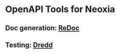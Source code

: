 # OpenAPI Tools for Neoxia

## Doc generation: [ReDoc](https://github.com/Rebilly/ReDoc/)


## Testing: [Dredd](https://github.com/apiaryio/dredd)
